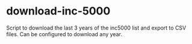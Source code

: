 download-inc-5000
=================

Script to download the last 3 years of the inc5000 list and export to CSV files. Can be configured to download any year. 